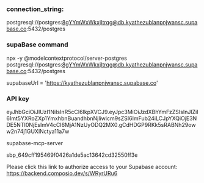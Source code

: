 ### connection_string:

postgresql://postgres:8gYYmWxWkxjItrqg@db.kyathezublanpnjwansc.supabase.co:5432/postgres

### supaBase command

npx -y @modelcontextprotocol/server-postgres postgresql://postgres:8gYYmWxWkxjItrqg@db.kyathezublanpnjwansc.supabase.co:5432/postgres

supabaseUrl = 'https://kyathezublanpnjwansc.supabase.co'

### API key

eyJhbGciOiJIUzI1NiIsInR5cCI6IkpXVCJ9.eyJpc3MiOiJzdXBhYmFzZSIsInJlZiI6Imt5YXRoZXp1YmxhbnBuandhbnNjIiwicm9sZSI6ImFub24iLCJpYXQiOjE3NDE5NTI0NjEsImV4cCI6MjA1NzUyODQ2MX0.gCdHDGP9RKk5sRABNh29oww2n74j1GUXlNctya11a7w

supabase-mcp-server

sbp_649cff195469f0426a1de5ac13642cd32550ff3e

Please click this link to authorize access to your Supabase account: https://backend.composio.dev/s/WRyrURu6
